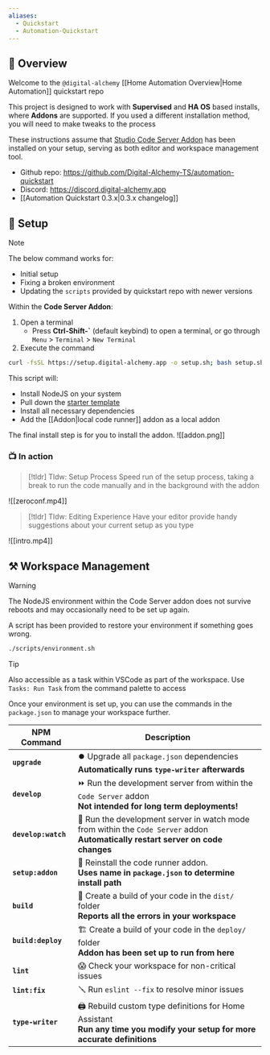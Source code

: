 ```yaml
---
aliases:
  - Quickstart
  - Automation-Quickstart
---
```

## 📘 Overview 

Welcome to the `@digital-alchemy` [[Home Automation Overview|Home Automation]] quickstart repo

This project is designed to work with **Supervised** and **HA OS** based installs, where **Addons** are supported. If you used a different installation method, you will need to make tweaks to the process

These instructions assume that [Studio Code Server Addon](https://github.com/hassio-addons/addon-vscode) has been installed on your setup, serving as both editor and workspace management tool.

- Github repo: https://github.com/Digital-Alchemy-TS/automation-quickstart
- Discord: https://discord.digital-alchemy.app
- [[Automation Quickstart 0.3.x|0.3.x changelog]]

## 🚀 Setup

> [!note] 
> The below command works for:
> - Initial setup
> - Fixing a broken environment
> - Updating the `scripts` provided by quickstart repo with newer versions

Within the **Code Server Addon**:

1. Open a terminal
   - Press **Ctrl-Shift-\`** (default keybind) to open a terminal, or go through `Menu` > `Terminal` > `New Terminal`
2. Execute the command
```bash
curl -fsSL https://setup.digital-alchemy.app -o setup.sh; bash setup.sh
```
This script will:
- Install NodeJS on your system
- Pull down the [starter template](https://github.com/Digital-Alchemy-TS/automation-quickstart)
- Install all necessary dependencies
- Add the [[Addon|local code runner]] addon as a local addon

The final install step is for you to install the addon.
![[addon.png]]

### 📺 In action

> [!tldr] Tldw: Setup Process
> Speed run of the setup process, taking a break to run the code manually and in the background with the addon

![[zeroconf.mp4]]

> [!tldr] Tldw: Editing Experience
> Have your editor provide handy suggestions about your current setup as you type

![[intro.mp4]]

## ⚒️ Workspace Management

> [!warning] 
> The NodeJS environment within the Code Server addon does not survive reboots and may occasionally need to be set up again. 
> 

A script has been provided to restore your environment if something goes wrong.
```bash
./scripts/environment.sh
```
> [!tip] 
> Also accessible as a task within VSCode as part of the workspace. 
> Use `Tasks: Run Task` from the command palette to access

Once your environment is set up, you can use the commands in the `package.json` to manage your workspace further.

| NPM Command         | Description                                                                                                                         |
| ------------------- | ----------------------------------------------------------------------------------------------------------------------------------- |
| **`upgrade`**       | ⏺️ Upgrade all `package.json` dependencies<br>**Automatically runs `type-writer` afterwards**                                       |
| **`develop`**       | ⏩ Run the development server from within the `Code Server` addon<br>**Not intended for long term deployments!**                     |
| **`develop:watch`** | 👀 Run the development server in watch mode from within the `Code Server` addon<br>**Automatically restart server on code changes** |
| **`setup:addon`**   | 🔁 Reinstall the code runner addon. <br>**Uses name in `package.json` to determine install path**                                   |
| **`build`**         | 🔨 Create a build of your code in the `dist/` folder<br>**Reports all the errors in your workspace**                                |
| **`build:deploy`**  | 🏗️ Create a build of your code in the `deploy/` folder<br>**Addon has been set up to run from here**                               |
| **`lint`**          | 😱 Check your workspace for non-critical issues                                                                                     |
| **`lint:fix`**      | 🪛 Run `eslint --fix` to resolve minor issues                                                                                       |
| **`type-writer`**   | 🖨️ Rebuild custom type definitions for Home Assistant<br>**Run any time you modify your setup for more accurate definitions**      |
